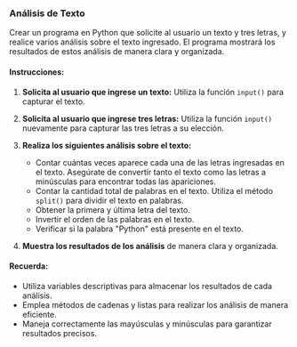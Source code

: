### Análisis de Texto

Crear un programa en Python que solicite al usuario un texto y tres letras, y realice varios análisis sobre el texto ingresado. El programa mostrará los resultados de estos análisis de manera clara y organizada.

#### Instrucciones:

1. **Solicita al usuario que ingrese un texto:**
   Utiliza la función `input()` para capturar el texto.

2. **Solicita al usuario que ingrese tres letras:**
   Utiliza la función `input()` nuevamente para capturar las tres letras a su elección.

3. **Realiza los siguientes análisis sobre el texto:**
   - Contar cuántas veces aparece cada una de las letras ingresadas en el texto. Asegúrate de convertir tanto el texto como las letras a minúsculas para encontrar todas las apariciones.
   - Contar la cantidad total de palabras en el texto. Utiliza el método `split()` para dividir el texto en palabras.
   - Obtener la primera y última letra del texto.
   - Invertir el orden de las palabras en el texto.
   - Verificar si la palabra "Python" está presente en el texto.

4. **Muestra los resultados de los análisis** de manera clara y organizada.

#### Recuerda:

- Utiliza variables descriptivas para almacenar los resultados de cada análisis.
- Emplea métodos de cadenas y listas para realizar los análisis de manera eficiente.
- Maneja correctamente las mayúsculas y minúsculas para garantizar resultados precisos.